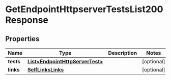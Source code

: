

# GetEndpointHttpserverTestsList200Response


## Properties

| Name | Type | Description | Notes |
|------------ | ------------- | ------------- | -------------|
|**tests** | [**List&lt;EndpointHttpServerTest&gt;**](EndpointHttpServerTest.md) |  |  [optional] |
|**links** | [**SelfLinksLinks**](SelfLinksLinks.md) |  |  [optional] |



